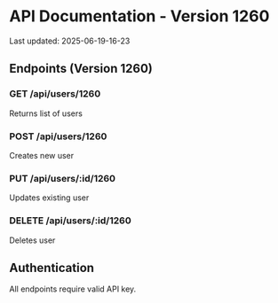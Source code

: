 # API Documentation - Version 1260
Last updated: 2025-06-19-16-23

## Endpoints (Version 1260)

### GET /api/users/1260
Returns list of users

### POST /api/users/1260
Creates new user

### PUT /api/users/:id/1260
Updates existing user

### DELETE /api/users/:id/1260
Deletes user

## Authentication
All endpoints require valid API key.

